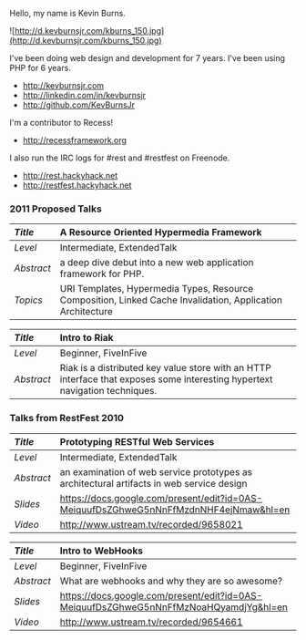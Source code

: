 Hello, my name is Kevin Burns.

![http://d.kevburnsjr.com/kburns_150.jpg](http://d.kevburnsjr.com/kburns_150.jpg)

I've been doing web design and development for 7 years.
I've been using PHP for 6 years.

  * http://kevburnsjr.com
  * http://linkedin.com/in/kevburnsjr
  * http://github.com/KevBurnsJr

I'm a contributor to Recess!

  * http://recessframework.org

I also run the IRC logs for #rest and #restfest on Freenode.

  * http://rest.hackyhack.net
  * http://restfest.hackyhack.net


### 2011 Proposed Talks ###
| _Title_ | **A Resource Oriented Hypermedia Framework** |
|:--------|:---------------------------------------------|
| _Level_ | Intermediate, ExtendedTalk |
| _Abstract_ | a deep dive debut into a new web application framework for PHP. |
| _Topics_ | URI Templates, Hypermedia Types, Resource Composition, Linked Cache Invalidation, Application Architecture |

| _Title_ | **Intro to Riak** |
|:--------|:------------------|
| _Level_ | Beginner, FiveInFive|
| _Abstract_ | Riak is a distributed key value store with an HTTP interface that exposes some interesting hypertext navigation techniques. |

### Talks from RestFest 2010 ###
| _Title_ | **Prototyping RESTful Web Services** |
|:--------|:-------------------------------------|
| _Level_ | Intermediate, ExtendedTalk |
| _Abstract_ | an examination of web service prototypes as architectural artifacts in web service design |
| _Slides_ | https://docs.google.com/present/edit?id=0AS-MeiquufDsZGhweG5nNnFfMzdnNHF4ejNmaw&hl=en |
| _Video_ | http://www.ustream.tv/recorded/9658021 |

| _Title_ | **Intro to WebHooks** |
|:--------|:----------------------|
| _Level_ | Beginner, FiveInFive|
| _Abstract_ | What are webhooks and why they are so awesome? |
| _Slides_ | https://docs.google.com/present/edit?id=0AS-MeiquufDsZGhweG5nNnFfMzNoaHQyamdjYg&hl=en |
| _Video_ | http://www.ustream.tv/recorded/9654661 |